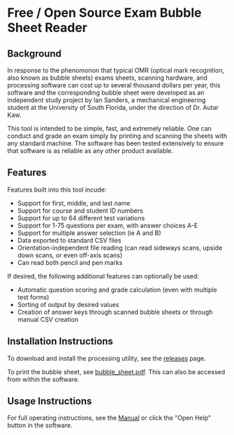 # Free / Open Source Exam Bubble Sheet Reader

## Background

In response to the phenomonon that typical OMR (optical mark recognition, also
known as bubble sheets) exams sheets, scanning hardware, and processing software
can cost up to several thousand dollars per year, this software and the
corresponding bubble sheet were developed as an independent study project by Ian
Sanders, a mechanical engineering student at the University of South Florida,
under the direction of Dr. Autar Kaw.

This tool is intended to be simple, fast, and extremely reliable. One can
conduct and grade an exam simply by printing and scanning the sheets with any
standard machine. The software has been tested extensively to ensure that
software is as reliable as any other product available.

## Features

Features built into this tool incude:

- Support for first, middle, and last name
- Support for course and student ID numbers
- Support for up to 64 different test variations
- Support for 1-75 questions per exam, with answer choices A-E
- Support for multiple answer selection (ie A and B)
- Data exported to standard CSV files
- Orientation-independent file reading (can read sideways scans, upside down
  scans, or even off-axis scans)
- Can read both pencil and pen marks

If desired, the following additional features can optionally be used:

- Automatic question scoring and grade calculation (even with multiple test
  forms)
- Sorting of output by desired values
- Creation of answer keys through scanned bubble sheets or through manual CSV
  creation

## Installation Instructions

To download and install the processing utility, see the
[releases](https://github.com/iansan5653/bubble-sheet-reader/releases) page.

To print the bubble sheet, see
[bubble_sheet.pdf](https://github.com/iansan5653/bubble-sheet-reader/blob/master/code/assets/bubble_sheet.pdf).
This can also be accessed from within the software.

## Usage Instructions

For full operating instructions, see the [Manual](code/assets/manual.md) or
click the "Open Help" button in the software.
